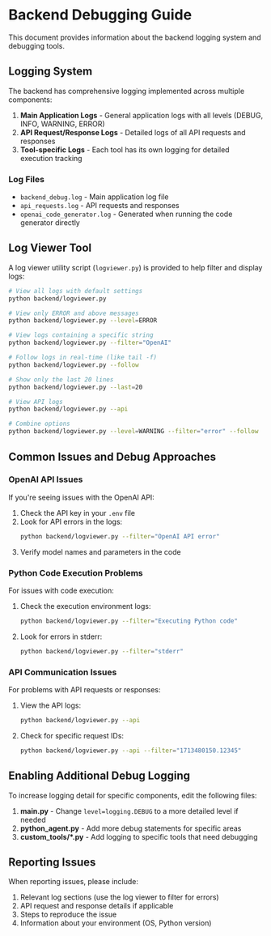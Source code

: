 # Backend Debugging Guide

This document provides information about the backend logging system and debugging tools.

## Logging System

The backend has comprehensive logging implemented across multiple components:

1. **Main Application Logs** - General application logs with all levels (DEBUG, INFO, WARNING, ERROR)
2. **API Request/Response Logs** - Detailed logs of all API requests and responses
3. **Tool-specific Logs** - Each tool has its own logging for detailed execution tracking

### Log Files

- `backend_debug.log` - Main application log file
- `api_requests.log` - API requests and responses
- `openai_code_generator.log` - Generated when running the code generator directly

## Log Viewer Tool

A log viewer utility script (`logviewer.py`) is provided to help filter and display logs:

```bash
# View all logs with default settings
python backend/logviewer.py

# View only ERROR and above messages
python backend/logviewer.py --level=ERROR

# View logs containing a specific string
python backend/logviewer.py --filter="OpenAI"

# Follow logs in real-time (like tail -f)
python backend/logviewer.py --follow

# Show only the last 20 lines
python backend/logviewer.py --last=20

# View API logs
python backend/logviewer.py --api

# Combine options
python backend/logviewer.py --level=WARNING --filter="error" --follow
```

## Common Issues and Debug Approaches

### OpenAI API Issues

If you're seeing issues with the OpenAI API:

1. Check the API key in your `.env` file
2. Look for API errors in the logs:
   ```bash
   python backend/logviewer.py --filter="OpenAI API error"
   ```
3. Verify model names and parameters in the code

### Python Code Execution Problems

For issues with code execution:

1. Check the execution environment logs:
   ```bash
   python backend/logviewer.py --filter="Executing Python code"
   ```
2. Look for errors in stderr:
   ```bash
   python backend/logviewer.py --filter="stderr"
   ```

### API Communication Issues

For problems with API requests or responses:

1. View the API logs:
   ```bash
   python backend/logviewer.py --api
   ```
2. Check for specific request IDs:
   ```bash
   python backend/logviewer.py --api --filter="1713480150.12345"
   ```

## Enabling Additional Debug Logging

To increase logging detail for specific components, edit the following files:

1. **main.py** - Change `level=logging.DEBUG` to a more detailed level if needed
2. **python_agent.py** - Add more debug statements for specific areas
3. **custom_tools/*.py** - Add logging to specific tools that need debugging

## Reporting Issues

When reporting issues, please include:

1. Relevant log sections (use the log viewer to filter for errors)
2. API request and response details if applicable
3. Steps to reproduce the issue
4. Information about your environment (OS, Python version) 